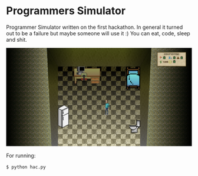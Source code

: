 # Programmers Simulator

Programmer Simulator written on the first hackathon. In general it turned out to be a failure but maybe someone will use it :)
You can eat, code, sleep and shit.

![screenshot](https://github.com/okkindel/programmers-simulator/blob/master/hac.png?raw=true)

For running:
```sh
$ python hac.py
```
